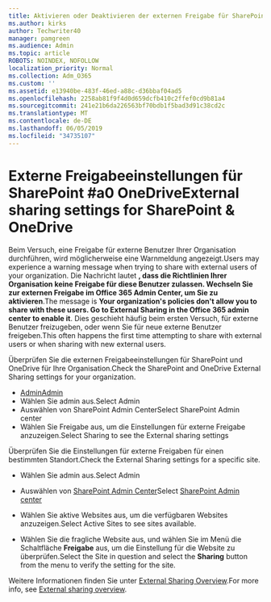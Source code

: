 ```yaml
---
title: Aktivieren oder Deaktivieren der externen Freigabe für SharePoint
ms.author: kirks
author: Techwriter40
manager: pamgreen
ms.audience: Admin
ms.topic: article
ROBOTS: NOINDEX, NOFOLLOW
localization_priority: Normal
ms.collection: Adm_O365
ms.custom: ''
ms.assetid: e13940be-483f-46ed-a88c-d36bbaf04ad5
ms.openlocfilehash: 2258ab81f9f4d0d659dcfb410c2ffef0cd9b81a4
ms.sourcegitcommit: 241e21b6da226563bf70bdb1f5bad3d91c38cd2c
ms.translationtype: MT
ms.contentlocale: de-DE
ms.lasthandoff: 06/05/2019
ms.locfileid: "34735107"
---
```

# <a name="external-sharing-settings-for-sharepoint--onedrive"></a><span data-ttu-id="b0b84-102">Externe Freigabeeinstellungen für SharePoint #a0 OneDrive</span><span class="sxs-lookup"><span data-stu-id="b0b84-102">External sharing settings for SharePoint & OneDrive</span></span>

<span data-ttu-id="b0b84-103">Beim Versuch, eine Freigabe für externe Benutzer Ihrer Organisation durchführen, wird möglicherweise eine Warnmeldung angezeigt.</span><span class="sxs-lookup"><span data-stu-id="b0b84-103">Users may experience a warning message when trying to share with external users of your organization.</span></span> <span data-ttu-id="b0b84-104">Die Nachricht lautet **, dass die Richtlinien Ihrer Organisation keine Freigabe für diese Benutzer zulassen. Wechseln Sie zur externen Freigabe im Office 365 Admin Center, um Sie zu aktivieren**.</span><span class="sxs-lookup"><span data-stu-id="b0b84-104">The message is **Your organization's policies don't allow you to share with these users. Go to External Sharing in the Office 365 admin center to enable it**.</span></span> <span data-ttu-id="b0b84-105">Dies geschieht häufig beim ersten Versuch, für externe Benutzer freizugeben, oder wenn Sie für neue externe Benutzer freigeben.</span><span class="sxs-lookup"><span data-stu-id="b0b84-105">This often happens the first time attempting to share with external users or when sharing with new external users.</span></span>

<span data-ttu-id="b0b84-106">Überprüfen Sie die externen Freigabeeinstellungen für SharePoint und OneDrive für Ihre Organisation.</span><span class="sxs-lookup"><span data-stu-id="b0b84-106">Check the SharePoint and OneDrive External Sharing settings for your organization.</span></span>

- [<span data-ttu-id="b0b84-107">Admin</span><span class="sxs-lookup"><span data-stu-id="b0b84-107">Admin</span></span>](https://admin.microsoft.com/AdminPortal/Home#/homepage">https://admin.microsoft.com/)
- <span data-ttu-id="b0b84-108">Wählen Sie admin aus.</span><span class="sxs-lookup"><span data-stu-id="b0b84-108">Select Admin</span></span>
- <span data-ttu-id="b0b84-109">Auswählen von SharePoint Admin Center</span><span class="sxs-lookup"><span data-stu-id="b0b84-109">Select SharePoint Admin center</span></span>
- <span data-ttu-id="b0b84-110">Wählen Sie Freigabe aus, um die Einstellungen für externe Freigabe anzuzeigen.</span><span class="sxs-lookup"><span data-stu-id="b0b84-110">Select Sharing to see the External sharing settings</span></span>

<span data-ttu-id="b0b84-111">Überprüfen Sie die Einstellungen für externe Freigaben für einen bestimmten Standort.</span><span class="sxs-lookup"><span data-stu-id="b0b84-111">Check the External Sharing settings for a specific site.</span></span>

- <span data-ttu-id="b0b84-112">Wählen Sie admin aus.</span><span class="sxs-lookup"><span data-stu-id="b0b84-112">Select Admin</span></span>

- <span data-ttu-id="b0b84-113">Auswählen von [SharePoint Admin Center](https://admin.microsoft.com/AdminPortal/Home#/homepage">https://admin.microsoft.com/)</span><span class="sxs-lookup"><span data-stu-id="b0b84-113">Select [SharePoint Admin center](https://admin.microsoft.com/AdminPortal/Home#/homepage">https://admin.microsoft.com/)</span></span>

- <span data-ttu-id="b0b84-114">Wählen Sie aktive Websites aus, um die verfügbaren Websites anzuzeigen.</span><span class="sxs-lookup"><span data-stu-id="b0b84-114">Select Active Sites to see sites available.</span></span>
- <span data-ttu-id="b0b84-115">Wählen Sie die fragliche Website aus, und wählen Sie im Menü die Schaltfläche **Freigabe** aus, um die Einstellung für die Website zu überprüfen.</span><span class="sxs-lookup"><span data-stu-id="b0b84-115">Select the Site in question and select the **Sharing** button from the menu to verify the setting for the site.</span></span>

<span data-ttu-id="b0b84-116">Weitere Informationen finden Sie unter [External Sharing Overview](https://docs.microsoft.com/en-us/sharepoint/external-sharing-overview).</span><span class="sxs-lookup"><span data-stu-id="b0b84-116">For more info, see [External sharing overview](https://docs.microsoft.com/en-us/sharepoint/external-sharing-overview).</span></span>